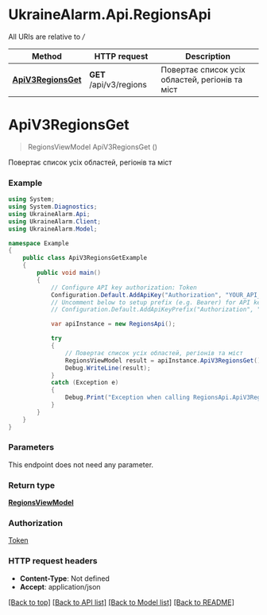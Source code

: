 # UkraineAlarm.Api.RegionsApi

All URIs are relative to */*

Method | HTTP request | Description
------------- | ------------- | -------------
[**ApiV3RegionsGet**](RegionsApi.md#apiv3regionsget) | **GET** /api/v3/regions | Повертає список усіх областей, регіонів та міст

<a name="apiv3regionsget"></a>
# **ApiV3RegionsGet**
> RegionsViewModel ApiV3RegionsGet ()

Повертає список усіх областей, регіонів та міст

### Example
```csharp
using System;
using System.Diagnostics;
using UkraineAlarm.Api;
using UkraineAlarm.Client;
using UkraineAlarm.Model;

namespace Example
{
    public class ApiV3RegionsGetExample
    {
        public void main()
        {
            // Configure API key authorization: Token
            Configuration.Default.AddApiKey("Authorization", "YOUR_API_KEY");
            // Uncomment below to setup prefix (e.g. Bearer) for API key, if needed
            // Configuration.Default.AddApiKeyPrefix("Authorization", "Bearer");

            var apiInstance = new RegionsApi();

            try
            {
                // Повертає список усіх областей, регіонів та міст
                RegionsViewModel result = apiInstance.ApiV3RegionsGet();
                Debug.WriteLine(result);
            }
            catch (Exception e)
            {
                Debug.Print("Exception when calling RegionsApi.ApiV3RegionsGet: " + e.Message );
            }
        }
    }
}
```

### Parameters
This endpoint does not need any parameter.

### Return type

[**RegionsViewModel**](RegionsViewModel.md)

### Authorization

[Token](../README.md#Token)

### HTTP request headers

 - **Content-Type**: Not defined
 - **Accept**: application/json

[[Back to top]](#) [[Back to API list]](../README.md#documentation-for-api-endpoints) [[Back to Model list]](../README.md#documentation-for-models) [[Back to README]](../README.md)
